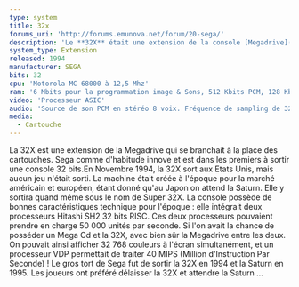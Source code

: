 ```yaml
---
type: system
title: 32x
forums_uri: 'http://forums.emunova.net/forum/20-sega/'
description: 'Le **32X** était une extension de la console [Megadrive](/megadrive/) de SEGA permettant de booster la puissance de cette dernière pour en faire une console 32 bits'
system_type: Extension
released: 1994
manufacturer: SEGA
bits: 32
cpu: 'Motorola MC 68000 à 12,5 Mhz'
ram: '6 Mbits pour la programmation image & Sons, 512 Kbits PCM, 128 Kbits de mémoire cache, 64 Kbits pour les sauvegardes et 1 Mbits pour le bios, Cd Roms et CD-a.'
video: 'Processeur ASIC'
audio: 'Source de son PCM en stéréo 8 voix. Fréquence de sampling de 32 Khz. Convertisseur D/A 16 bits.'
media:
  - Cartouche
---
```

La 32X est une extension de la Megadrive qui se branchait à la place des cartouches. Sega comme d'habitude innove et est dans les premiers à sortir une console 32 bits.En Novembre 1994, la 32X sort aux Etats Unis, mais aucun jeu n'était sorti. La machine était créée à l'époque pour la marché américain et européen, étant donné qu'au Japon on attend la Saturn. Elle y sortira quand même sous le nom de Super 32X. La console possède de bonnes caractéristiques technique pour l'époque : elle intégrait deux processeurs Hitashi SH2 32 bits RISC. Ces deux processeurs pouvaient prendre en charge 50 000 unités par seconde. Si l'on avait la chance de posséder un Mega Cd et la 32X, avec bien sûr la Megadrive entre les deux. On pouvait ainsi afficher 32 768 couleurs à l'écran simultanément, et un processeur VDP permettait de traiter 40 MIPS (Million d'Instruction Par Seconde) ! Le gros tort de Sega fut de sortir la 32X en 1994 et la Saturn en 1995. Les joueurs ont préféré délaisser la 32X et attendre la Saturn ...